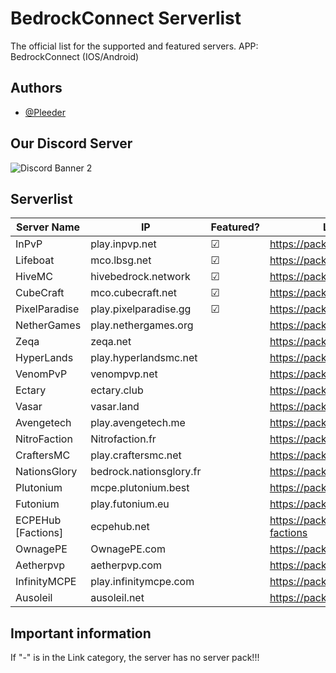 # BedrockConnect Serverlist

The official list for the supported and featured servers. APP: BedrockConnect (IOS/Android)


## Authors

- [@Pleeder](https://www.github.com/davidxdgm)


## Our Discord Server
![Discord Banner 2](https://discordapp.com/api/guilds/880891245306740807/widget.png?style=banner2)


## Serverlist

| Server Name        | IP                      | Featured? | Link (Serverpack) |
|--------------------|-------------------------|-----------|---------------------------------------------|
| InPvP              | play.inpvp.net          | &#9745;   | https://pack.bedrockhub.io/inpvp  
| Lifeboat           | mco.lbsg.net            | &#9745;   | https://pack.bedrockhub.io/lbsg
| HiveMC             | hivebedrock.network     | &#9745;   | https://pack.bedrockhub.io/hivemc
| CubeCraft          | mco.cubecraft.net       | &#9745;   | https://pack.bedrockhub.io/cubecraft
| PixelParadise      | play.pixelparadise.gg   | &#9745;   | https://pack.bedrockhub.io/pixelparadise
| NetherGames        | play.nethergames.org    |           | https://pack.bedrockhub.io/nethergames
| Zeqa               | zeqa.net                |           | https://pack.bedrockhub.io/zeqa
| HyperLands         | play.hyperlandsmc.net   |           | https://pack.bedrockhub.io/hyperlands
| VenomPvP           | venompvp.net            |           | https://pack.bedrockhub.io/venompvp
| Ectary             | ectary.club             |           | https://pack.bedrockhub.io/ectary
| Vasar              | vasar.land              |           | https://pack.bedrockhub.io/vasar
| Avengetech         | play.avengetech.me      |           | https://pack.bedrockhub.io/avengetech
| NitroFaction       | Nitrofaction.fr         |           | https://pack.bedrockhub.io/nitrofaction
| CraftersMC         | play.craftersmc.net     |           | https://pack.bedrockhub.io/craftersmc
| NationsGlory       | bedrock.nationsglory.fr |           | https://pack.bedrockhub.io/NationsGlory
| Plutonium          | mcpe.plutonium.best     |           | https://pack.bedrockhub.io/plutonium
| Futonium           | play.futonium.eu        |           | https://pack.bedrockhub.io/futonium
| ECPEHub [Factions] | ecpehub.net             |           | https://pack.bedrockhub.io/ecpehub-factions
| OwnagePE           | OwnagePE.com            |           | https://pack.bedrockhub.io/ownagepe
| Aetherpvp          | aetherpvp.com           |           | https://pack.bedrockhub.io/aetherpvp
| InfinityMCPE       | play.infinitymcpe.com   |           | https://pack.bedrockhub.io/aetherpvp
| Ausoleil           | ausoleil.net            |           | https://pack.bedrockhub.io/ausoleil


## Important information

If "-" is in the Link category, the server has no server pack!!!
